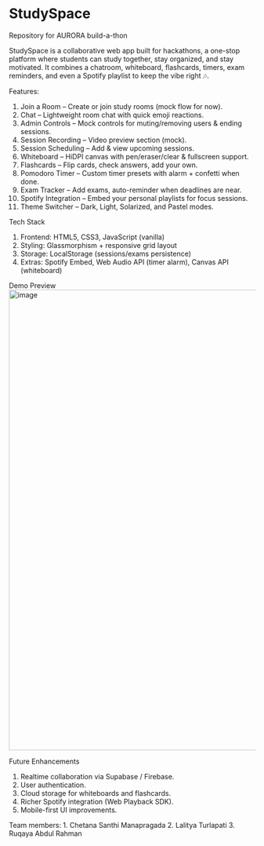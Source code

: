 # StudySpace
Repository for AURORA build-a-thon

StudySpace is a collaborative web app built for hackathons, a one-stop platform where students can study together, stay organized, and stay motivated.
It combines a chatroom, whiteboard, flashcards, timers, exam reminders, and even a Spotify playlist to keep the vibe right 🎶.

Features:

1. Join a Room – Create or join study rooms (mock flow for now).
2. Chat – Lightweight room chat with quick emoji reactions.
3. Admin Controls – Mock controls for muting/removing users & ending sessions.
4. Session Recording – Video preview section (mock).
5. Session Scheduling – Add & view upcoming sessions.
6. Whiteboard – HiDPI canvas with pen/eraser/clear & fullscreen support.
7. Flashcards – Flip cards, check answers, add your own.
8. Pomodoro Timer – Custom timer presets with alarm + confetti when done.
9. Exam Tracker – Add exams, auto-reminder when deadlines are near.
10. Spotify Integration – Embed your personal playlists for focus sessions.
11. Theme Switcher – Dark, Light, Solarized, and Pastel modes.

Tech Stack

1. Frontend: HTML5, CSS3, JavaScript (vanilla)
2. Styling: Glassmorphism + responsive grid layout
3. Storage: LocalStorage (sessions/exams persistence)
4. Extras: Spotify Embed, Web Audio API (timer alarm), Canvas API (whiteboard)


Demo Preview
<img width="1876" height="939" alt="image" src="https://github.com/user-attachments/assets/cbaf6d8c-79ca-480b-aa7a-126ab743eeda" />

Future Enhancements

1. Realtime collaboration via Supabase / Firebase.
2. User authentication.
3. Cloud storage for whiteboards and flashcards.
4. Richer Spotify integration (Web Playback SDK).
5. Mobile-first UI improvements.

Team members: 1. Chetana Santhi Manapragada
              2. Lalitya Turlapati
              3. Ruqaya Abdul Rahman
